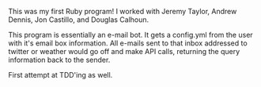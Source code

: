 This was my first Ruby program! I worked with Jeremy Taylor, Andrew Dennis, Jon Castillo, and Douglas Calhoun. 

This program is essentially an e-mail bot. It gets a config.yml from the user with it's email box information. All e-mails sent to that inbox addressed to twitter or weather would go off and make API calls, returning the query information back to the sender.

First attempt at TDD'ing as well.